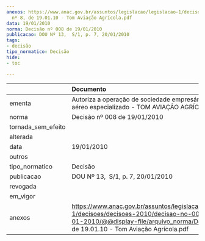 ```yaml
---
anexos: https://www.anac.gov.br/assuntos/legislacao/legislacao-1/decisoes/decisoes-2010/decisao-no-008-de-19-01-2010/@@display-file/arquivo_norma/Decisão
  nº 8, de 19.01.10 - Tom Aviação Agrícola.pdf
data: 19/01/2010
norma: Decisão nº 008 de 19/01/2010
publicacao: DOU Nº 13,  S/1, p. 7, 20/01/2010
tags:
- decisão
tipo_normatico: Decisão
hide: 
- toc 
 
---
```


|                    | Documento                                                                                                                                                                                      |
|:-------------------|:-----------------------------------------------------------------------------------------------------------------------------------------------------------------------------------------------|
| ementa             | Autoriza a operação de sociedade empresária de serviço aéreo especializado - TOM AVIAÇÃO AGRÍCOLA LTDA.                                                                                        |
| norma              | Decisão nº 008 de 19/01/2010                                                                                                                                                                   |
| tornada_sem_efeito |                                                                                                                                                                                                |
| alterada           |                                                                                                                                                                                                |
| data               | 19/01/2010                                                                                                                                                                                     |
| outros             |                                                                                                                                                                                                |
| tipo_normatico     | Decisão                                                                                                                                                                                        |
| publicacao         | DOU Nº 13,  S/1, p. 7, 20/01/2010                                                                                                                                                              |
| revogada           |                                                                                                                                                                                                |
| em_vigor           |                                                                                                                                                                                                |
| anexos             | https://www.anac.gov.br/assuntos/legislacao/legislacao-1/decisoes/decisoes-2010/decisao-no-008-de-19-01-2010/@@display-file/arquivo_norma/Decisão nº 8, de 19.01.10 - Tom Aviação Agrícola.pdf |